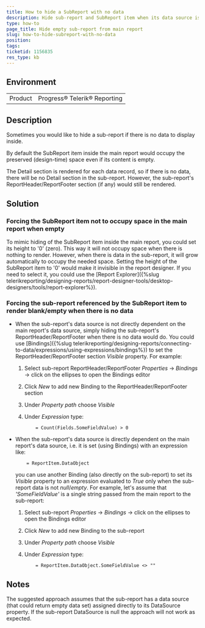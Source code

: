 ```yaml
---
title: How to hide a SubReport with no data
description: Hide sub-report and SubReport item when its data source is empty
type: how-to
page_title: Hide empty sub-report from main report
slug: how-to-hide-subreport-with-no-data
position: 
tags: 
ticketid: 1156835
res_type: kb
---
```


## Environment
<table>
	<tr>
		<td>Product</td>
		<td>Progress® Telerik® Reporting </td>
	</tr>
</table>


## Description
Sometimes you would like to hide a sub-report if there is no data to display inside.

By default the SubReport item inside the main report would occupy the preserved (design-time) space even if its content is empty.

The Detail section is rendered for each data record, so if there is no data, there will be no Detail section in the sub-report. However, the sub-report's ReportHeader/ReportFooter section (if any) would still be rendered.

## Solution

### Forcing the SubReport item not to occupy space in the main report when empty

To mimic hiding of the SubReport item inside the main report, you could set its height to '0' (zero). 
This way it will not occupy space when there is nothing to render. However, when there is data in the sub-report, it will grow automatically to occupy the needed space.
Setting the height of the SubReport item to '0' would make it invisible in the report designer. If you need to select it, you could use the [Report Explorer]({%slug telerikreporting/designing-reports/report-designer-tools/desktop-designers/tools/report-explorer%}).

### Forcing the sub-report referenced by the SubReport item to render blank/empty when there is no data

+ When the sub-report's data source is not directly dependent on the main report's data source, simply hiding the sub-report's ReportHeader/ReportFooter when there is no data would do. You could use [Bindings]({%slug telerikreporting/designing-reports/connecting-to-data/expressions/using-expressions/bindings%}) to set the ReportHeader/ReportFooter section _Visible_ property. For example:
	1. Select sub-report ReportHeader/ReportFooter _Properties_ -> _Bindings_ -> click on the ellipses to open the Bindings editor
	2. Click _New_ to add new Binding to the ReportHeader/ReportFooter section
	3. Under _Property path_ choose _Visible_
	4. Under _Expression_ type:
	
		```
			= Count(Fields.SomeFieldValue) > 0
		```
	
+ When the sub-report's data source is directly dependent on the main report's data source, i.e. it is set (using Bindings) with an expression like:
	```
		= ReportItem.DataObject
	```
	you can use another Binding (also directly on the sub-report) to set its _Visible_ property to an expression evaluated to _True_ only when the sub-report data is not _null_/_empty_. For example, let's assume that _'SomeFieldValue'_ is a single string passed from the main report to the sub-report:
	1. Select sub-report _Properties_ -> _Bindings_ -> click on the ellipses to open the Bindings editor
	2. Click _New_ to add new Binding to the sub-report
	3. Under _Property path_ choose _Visible_
	4. Under _Expression_ type:
	
		```
			= ReportItem.DataObject.SomeFieldValue <> ""
		```
	
## Notes
The suggested approach assumes that the sub-report has a data source (that could return empty data set) assigned directly to its DataSource property. If the sub-report DataSource is null the approach will not work as expected.
